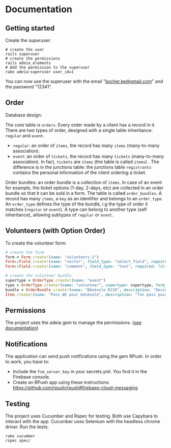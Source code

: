 # Documentation

## Getting started

Create the superuser:
```
# create the user
rails superuser
# create the permissions
rails adeia_elements
# Add the permission to the superuser
rake adeia:superuser user_id=1
```
You can now use the superuser with the email "kocher.ke@gmail.com" and the password "12341".

## Order

Database design:

The core table is `orders`. Every order made by a client has a record in it. There are two types of order, designed with a single table inheritance: `regular` and `event`.
- `regular`: an order of `items`, the record has many `items` (many-to-many association).
- `event`: an order of `tickets`, the record has many `tickets` (many-to-many association). In fact, `tickets` are `items` (the table is called `items`) . The difference is in the junctions table: the junctions table `registrants` contains the personal information of the client ordering a ticket.

Order bundles: an order bundle is a collection of `items`. In case of an event for example, the ticket options (1-day, 2-days, etc) are collected in an order bundle so that it can be sold in a form.
The table is called `order_bundles`. A record has many `items`, a `key` as an identifier and belongs to an `order_type`.
An `order_type` defines the type of the bundle, i.g the type of order it matches (`regular` or `event`). A type can belong to another type (self inheritance), allowing subtypes of `regular` or `event`.


## Volunteers (with Option Order)

To create the volunteer form:
```ruby
# create the form
form = Form.create!(name: "volunteers-1")
Form::Field.create!(name: "sector", field_type: "select_field", required: true, options: { sectors: ["park", "welcome"]}, form: form)
Form::Field.create!(name: "comment", field_type: "text", required: false, form: form)

# create the volunteer bundle
supertype = OrderType.create!(name: "event")
type = OrderType.create!(name: "volunteer", supertype: supertype, form_id: form.id)
bundle = OrderBundle.create!(name: "Bénévole RJ19", description: "Deviens bénévole à la RJ 2019 !", key: "volunteers-rj-19", order_type: type, open: false, limit: 1)
Item.create!(name: "Pass WE pour bénévole", description: "Ton pass pour le WE de la RJ", price: 5000, number: 1000, order_bundle: bundle)
```

## Permissions

The project uses the adeia gem to manage the permissions. ([see documentation](https://github.com/JS-Tech/adeia))

## Notifications

The application can send push notifications using the gem RPush. 
In order to work, you have to:
- Include the `fcm_server_key` in your secrets.yml. You find it in the Firebase console.
- Create an RPush app using these instructions: https://github.com/rpush/rpush#firebase-cloud-messaging

## Testing

The project uses Cucumber and Rspec for testing. Both use Capybara to interact with the app. Cucumber uses Selenium with the headless chrome driver.
Run the tests:
```
rake cucumber
rspec spec/
```